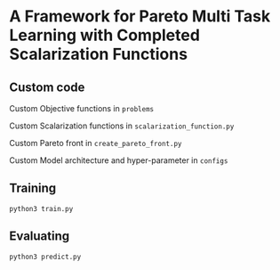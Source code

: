 # A Framework for Pareto Multi Task Learning with Completed Scalarization Functions
## Custom code
Custom Objective functions in `problems`

Custom Scalarization functions in `scalarization_function.py`

Custom Pareto front in `create_pareto_front.py`

Custom Model architecture and hyper-parameter in `configs`

## Training
```
python3 train.py 
```
## Evaluating
```
python3 predict.py
```

